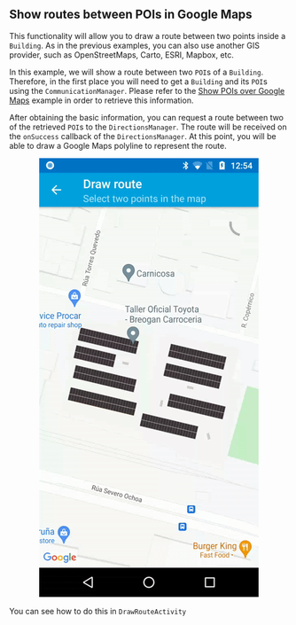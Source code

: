 ## <a name="drawroute"></a> Show routes between POIs in Google Maps
This functionality will allow you to draw a route between two points inside a `Building`. As in the previous examples, you can also use another GIS provider, such as OpenStreetMaps, Carto, ESRI, Mapbox, etc.

In this example, we will show a route between two `POI`s of a `Building`. Therefore, in the first place you will need to get a `Building` and its `POI`s using the `CommunicationManager`. Please refer to the
[Show POIs over Google Maps](https://github.com/situmtech/situm-android-getting-started/tree/master/app/src/main/java/es/situm/gettingstarted/drawpois) example in order to retrieve this information.

After obtaining the basic information, you can request a route between two of the retrieved `POI`s to the `DirectionsManager`. The route will be received on the `onSuccess` callback of the `DirectionsManager`. At this point, you will be able to draw a Google Maps polyline to represent the route.

<p align="center">
    <img src="/img/route-two-points.gif" />
</p>

You can see how to do this in `DrawRouteActivity`
